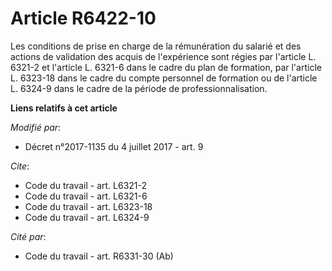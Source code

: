 # Article R6422-10

Les conditions de prise en charge de la rémunération du salarié et des actions de validation des acquis de l'expérience sont
régies par l'article L. 6321-2 et l'article L. 6321-6 dans le cadre du plan de formation, par l'article L. 6323-18 dans le
cadre du compte personnel de formation ou de l'article L. 6324-9 dans le cadre de la période de professionnalisation.

**Liens relatifs à cet article**

_Modifié par_:

  - Décret n°2017-1135 du 4 juillet 2017 - art. 9

_Cite_:

  - Code du travail - art. L6321-2
  - Code du travail - art. L6321-6
  - Code du travail - art. L6323-18
  - Code du travail - art. L6324-9

_Cité par_:

  - Code du travail - art. R6331-30 (Ab)
